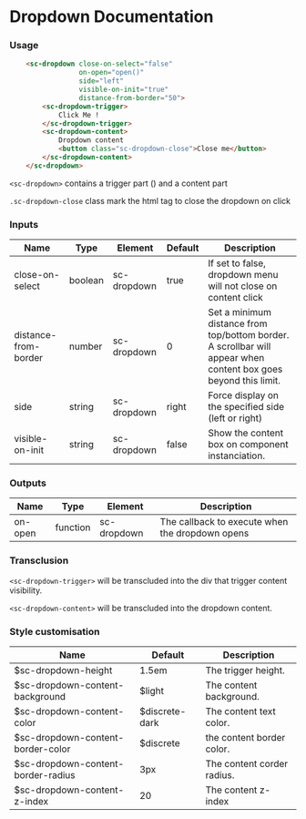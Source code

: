 # Dropdown Documentation

### Usage

```html
    <sc-dropdown close-on-select="false" 
                 on-open="open()" 
                 side="left"
                 visible-on-init="true"
                 distance-from-border="50">
        <sc-dropdown-trigger>
            Click Me !
        </sc-dropdown-trigger>
        <sc-dropdown-content>
            Dropdown content
            <button class="sc-dropdown-close">Close me</button>
        </sc-dropdown-content>
    </sc-dropdown>
```

```<sc-dropdown>``` contains a trigger part (<sc-dropdown-trigger>) and a content part <sc-dropdown-content>

```.sc-dropdown-close``` class mark the html tag to close the dropdown on click

### Inputs

| **Name** | **Type** | **Element** | **Default** | **Description** |
| -- | -- | -- | -- | -- |
| close-on-select | boolean | sc-dropdown | true | If set to false, dropdown menu will not close on content click |
| distance-from-border | number | sc-dropdown | 0 | Set a minimum distance from top/bottom border. A scrollbar will appear when content box goes beyond this limit. |
| side | string | sc-dropdown | right | Force display on the specified side (left or right) |
| visible-on-init | string | sc-dropdown | false | Show the content box on component instanciation. |


### Outputs

| **Name** | **Type** | **Element** | **Description** |
| -- | -- | -- | -- |
| on-open | function | sc-dropdown  | The callback to execute when the dropdown opens |

### Transclusion

``<sc-dropdown-trigger>`` will be transcluded into the div that trigger content visibility.

``<sc-dropdown-content>`` will be transcluded into the dropdown content.

### Style customisation

| **Name** | **Default** | **Description** |
| -- | -- | -- |
| $sc-dropdown-height | 1.5em | The trigger height. |
| $sc-dropdown-content-background | $light| The content background. |
| $sc-dropdown-content-color | $discrete-dark| The content text color. |
| $sc-dropdown-content-border-color | $discrete | the content border color. |
| $sc-dropdown-content-border-radius | 3px | The content corder radius. |
| $sc-dropdown-content-z-index | 20 | The content z-index |